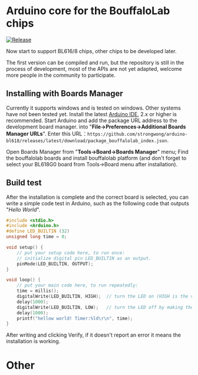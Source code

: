 # Arduino core for the BouffaloLab chips
[![Release](https://img.shields.io/github/v/release/strongwong/arduino-bl618?style=plastic)](https://github.com/strongwong/arduino-bl618/releases)

Now start to support BL616/8 chips, other chips to be developed later.

The first version can be compiled and run, but the repository is still in the process of development, most of the APIs are not yet adapted, welcome more people in the community to participate.

## Installing with Boards Manager

Currently it supports windows and is tested on windows. Other systems have not been tested yet.
Install the latest [Arduino IDE](https://www.arduino.cc/en/software), 2.x or higher is recommended.
Start Arduino and add the package URL address to the development board manager. into "**File->Preferences->Additional Boards Manager URLs**".
Enter this URL：`https://github.com/strongwong/arduino-bl618/releases/latest/download/package_bouffalolab_index.json`.

Open Boards Manager from  "**Tools->Board->Boards Manager**" menu; Find the bouffalolab boards and install bouffalolab platform (and don't forget to select your BL618G0 board from Tools->Board menu after installation).

## Build test

After the installation is complete and the correct board is selected, you can write a simple code test in Arduino, such as the following code that outputs "*Hello World*".

```c
#include <stdio.h>
#include <Arduino.h>
#define LED_BUILTIN (32)
unsigned long time = 0;

void setup() {
    // put your setup code here, to run once:
    // initialize digital pin LED_BUILTIN as an output.
    pinMode(LED_BUILTIN, OUTPUT);
}

void loop() {
    // put your main code here, to run repeatedly:
    time = millis();
    digitalWrite(LED_BUILTIN, HIGH);  // turn the LED on (HIGH is the voltage level)
    delay(1000);
    digitalWrite(LED_BUILTIN, LOW);   // turn the LED off by making the voltage LOW
    delay(1000);
    printf("hellow world! Timer:%ld\r\n", time);
}
```

After writing and clicking Verify, if it doesn't report an error it means the installation is working.

# Other


